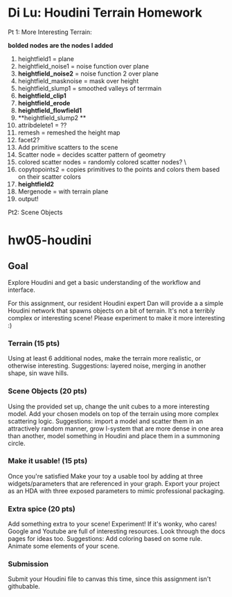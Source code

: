 Di Lu: Houdini Terrain Homework
=================

Pt 1: More Interesting Terrain: 

**bolded nodes are the nodes I added**

1. heightfield1 = plane
2. heightfield_noise1 = noise function over plane
3. **heightfield_noise2** = noise function 2 over plane
4. heightfield_masknoise = mask over height 
5. heightfield_slump1 = smoothed valleys of terrmain
6. **heightfield_clip1**
7. **heightfield_erode**
8. **heightfield_flowfield1**
9. **heightfield_slump2 **
10. attribdelete1 = ??
11. remesh = remeshed the height map
12. facet2?
13. Add primitive scatters to the scene
14. Scatter node = decides scatter pattern of geometry
15. colored scatter nodes = randomly colored scatter nodes? \
16. copytopoints2 = copies primitives to the points and colors them based on their scatter colors
17. **heightfield2**
18. Mergenode = with terrain plane
19. output!

Pt2: Scene Objects

# hw05-houdini

## Goal
Explore Houdini and get a basic understanding of the workflow and interface.

For this assignment, our resident Houdini expert Dan will provide a a simple Houdini network that spawns objects on a bit of terrain. It's not a terribly complex or interesting scene! Please experiment to make it more interesting :)

### Terrain (15 pts)
Using at least 6 additional nodes, make the terrain more realistic, or otherwise interesting. Suggestions: layered noise, merging in another shape, sin wave hills.

### Scene Objects (20 pts)
Using the provided set up, change the unit cubes to a more interesting model. Add your chosen models on top of the terrain using more complex scattering logic. Suggestions: import a model and scatter them in an attractively random manner, grow l-system that are more dense in one area than another, model something in Houdini and place them in a summoning circle.

### Make it usable! (15 pts)
Once you're satisfied Make your toy a usable tool by adding at three widgets/parameters that are referenced in your graph. Export your project as an HDA with three exposed parameters to mimic professional packaging.

### Extra spice (20 pts)
Add something extra to your scene! Experiment! If it's wonky, who cares! Google and Youtube are full of interesting resources. Look through the docs pages for ideas too. Suggestions: Add coloring based on some rule. Animate some elements of your scene. 

### Submission
Submit your Houdini file to canvas this time, since this assignment isn't githubable.


